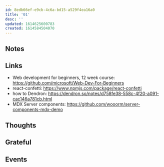 ```yaml
---
id: 8edb66ef-e9cb-4c6a-bd15-a529f4ea16a0
title: '01'
desc: ''
updated: 1614625600783
created: 1614584504070
---
```


## Notes

## Links

- Web development for beginners, 12 week course:
  https://github.com/microsoft/Web-Dev-For-Beginners
- react-confetti: https://www.npmjs.com/package/react-confetti
- how to Dendron:
  https://dendron.so/notes/d758fe38-558c-4f20-a091-cac146a781cb.html
- MDX Server components:
  https://github.com/wooorm/server-components-mdx-demo

## Thoughts

## Grateful

## Events
